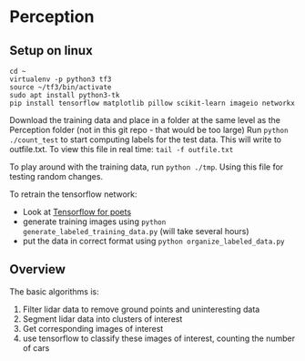 # Perception

## Setup on linux
    cd ~
    virtualenv -p python3 tf3
    source ~/tf3/bin/activate
    sudo apt install python3-tk
    pip install tensorflow matplotlib pillow scikit-learn imageio networkx


Download the training data and place in a folder at the same level as the Perception folder (not in this git repo - that would be too large)
Run `python ./count_test` to start computing labels for the test data. This will write to outfile.txt.
To view this file in real time: `tail -f outfile.txt`

To play around with the training data, run `python ./tmp`. Using this file for testing random changes.

To retrain the tensorflow network:
- Look at [Tensorflow for poets](https://codelabs.developers.google.com/codelabs/tensorflow-for-poets/)
- generate training images using `python generate_labeled_training_data.py` (will take several hours)
- put the data in correct format using `python organize_labeled_data.py`



## Overview
The basic algorithms is:
1. Filter lidar data to remove ground points and uninteresting data
2. Segment lidar data into clusters of interest
3. Get corresponding images of interest
4. use tensorflow to classify these images of interest, counting the number of cars
    
    